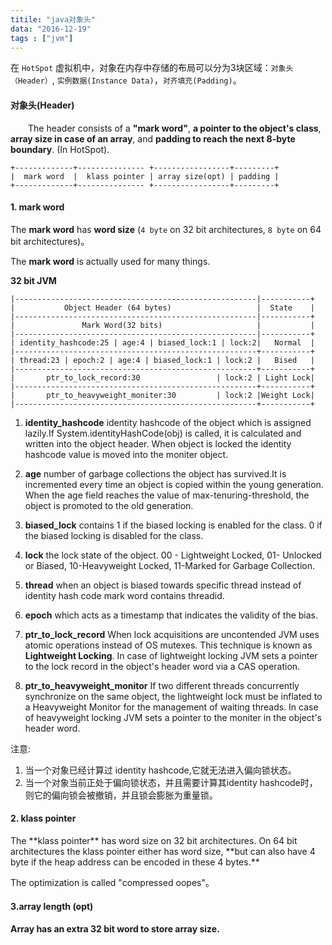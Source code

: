 ```yaml
---
titile: "java对象头"
data: "2016-12-19"
tags : ["jvm"]
---
```


在 `HotSpot` 虚拟机中，对象在内存中存储的布局可以分为3块区域：`对象头（Header）`, `实例数据(Instance Data)`，`对齐填充(Padding)`。

<H4>对象头(Header)</H4>

&emsp;&emsp;The header consists of a **"mark word"**, **a pointer to the object's class**, **array size in case of an array**, and **padding to reach the next 8-byte boundary**. (In HotSpot).
	 
	+-------------+--------------- +-----------------+---------+
	|  mark word  |	 klass pointer | array size(opt) | padding |
	+-------------+--------------- +-----------------+---------+

<H4>1. mark word </H4>

The **mark word** has **word size** (`4 byte` on 32 bit architectures, `8 byte` on 64 bit architectures)。

The **mark word** is actually used for many things.

**32 bit JVM**
	
	|------------------------------------------------------|-----------+
	|			Object Header (64 bytes)	  			   |  State	   |
	|------------------------------------------------------|-----------+
	|		 		Mark Word(32 bits)		  			   |		   |
	|------------------------------------------------------|-----------+	
	| identity_hashcode:25 | age:4 | biased_lock:1 | lock:2|   Normal  |
	|------------------------------------------------------+-----------+
	| thread:23 | epoch:2 | age:4 | biased_lock:1 | lock:2 |   Bised   |
	|------------------------------------------------------+-----------+
	| 		ptr_to_lock_record:30                 | lock:2 | Light Lock|    
	|------------------------------------------------------+-----------+
	|       ptr_to_heavyweight_moniter:30		  | lock:2 |Weight Lock|
	|------------------------------------------------------+-----------+


1. **identity_hashcode** identity hashcode of the object which is assigned lazily.If System.identityHashCode(obj) is called, it is calculated and written into the object header. When object is locked the identity hashcode value is moved into the moniter object.

2. **age** number of garbage collections the object has survived.It is incremented every time an object is copied within the young generation.
When the age field reaches the value of max-tenuring-threshold, the object is promoted to the old generation.

3. **biased_lock** contains 1 if the biased locking is enabled for the class. 0 if the biased locking is disabled for the class.

4. **lock** the lock state of the object. 00 - Lightweight Locked, 01- Unlocked or Biased, 10-Heavyweight Locked, 11-Marked for Garbage Collection.

5. **thread** when an object is biased towards specific thread instead of identity hash code mark word contains threadid.

6. **epoch** which acts as a timestamp that indicates the validity of the bias.

7. **ptr\_to\_lock_record** When lock acquisitions are uncontended JVM uses atomic operations instead of OS mutexes. This technique is known as **Lightweight Locking**. In case of lightweight locking JVM sets a pointer to the lock record in the object's header word via a CAS operation.

8. **ptr\_to\_heavyweight_monitor** If two different threads concurrently synchronize on the same object, the lightweight lock must be inflated to a Heavyweight Monitor for the management of waiting threads. In case of heavyweight locking JVM sets a pointer to the moniter in the object's header word.


注意:
1. 当一个对象已经计算过 identity hashcode,它就无法进入偏向锁状态。
2. 当一个对象当前正处于偏向锁状态，并且需要计算其identity hashcode时，则它的偏向锁会被撤销，并且锁会膨胀为重量锁。


<H4>2. klass pointer </H4>
The **klass pointer** has word size on 32 bit architectures. On 64 bit architectures the klass pointer either has word size, **but can also have 4 byte if the heap address can be encoded in these 4 bytes.**

The optimization is called "compressed oopes"。

<H4>3.array length (opt)<H4>
Array has an extra 32 bit word to store array size. 



